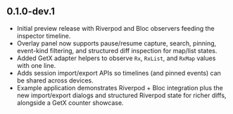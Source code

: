 ## 0.1.0-dev.1

- Initial preview release with Riverpod and Bloc observers feeding the inspector timeline.
- Overlay panel now supports pause/resume capture, search, pinning, event-kind filtering,
  and structured diff inspection for map/list states.
- Added GetX adapter helpers to observe `Rx`, `RxList`, and `RxMap` values with one line.
- Adds session import/export APIs so timelines (and pinned events) can be shared across devices.
- Example application demonstrates Riverpod + Bloc integration plus the new import/export dialogs
  and structured Riverpod state for richer diffs, alongside a GetX counter showcase.

